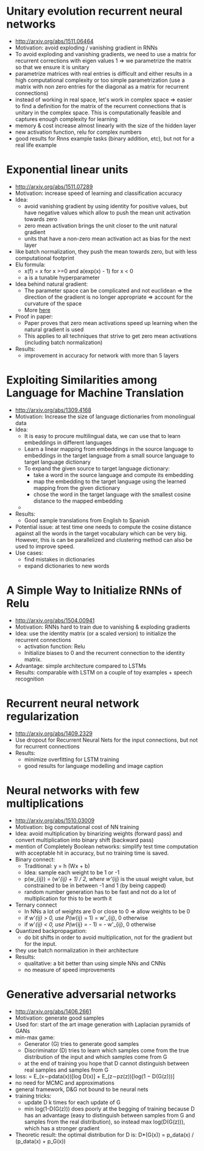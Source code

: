 
# Unitary evolution recurrent neural networks
  * http://arxiv.org/abs/1511.06464
  * Motivation: avoid exploding / vanishing gradient in RNNs
  * To avoid exploding and vanishing gradients, we need to use a matrix for recurrent corrections with eigen values 1 => we parametrize the matrix so that we ensure it is unitary
  * parametrize matrices with real entries is difficult and either results in a high computational complexity or too simple parametrization (use a matrix with non zero entries for the diagonal as a matrix for recurrent connections)
  * instead of working in real space, let's work in complex space => easier to find a definition for the matrix of the recurrent connections that is unitary in the complex space. This is computationally feasible and captures enough complexity for learning
  * memory & cost increase almost linearly with the size of the hidden layer
  * new activation function, relu for complex numbers
  * good results for Rnns example tasks (binary addition, etc), but not for a real life example

# Exponential linear units
  * http://arxiv.org/abs/1511.07289
  * Motivation: increase speed of learning and classification accuracy
  * Idea:
    * avoid vanishing gradient by using identity for positive values, but have negative values which allow to push the mean unit activation towards zero
    * zero mean activation brings the unit closer to the unit natural gradient
    * units that have a non-zero mean activation act as bias for the next layer
  * like batch normalization, they push the mean towards zero, but with less computational footprint
  * Elu formula:
    * x(f) = x for x >=0 and a(exp(x) - 1) for x < 0
    * a is a tunable hyperparameter
  * Idea behind natural gradient:
    * The parameter space can be complicated and not euclidean => the direction of the gradient is no longer appropriate => account for the curvature of the space
    * More [here](http://www.yaroslavvb.com/papers/amari-why.pdf)
  * Proof in paper:
    * Paper proves that zero mean activations speed up learning when the natural gradient is used
    * This applies to all techniques that strive to get zero mean activations (including batch normalization)
  * Results:
    * improvement in accuracy for network with more than 5 layers

# Exploiting Similarities among Language for Machine Translation
  * http://arxiv.org/abs/1309.4168
  * Motivation: Increase the size of language dictionaries from monolingual data
  * Idea:
    * It is easy to procure multilingual data, we can use that to learn embeddings in different languages
    * Learn a linear mapping from embeddings in the source language to embeddings in the target language from a small source language to target language dictionary
    * To expand the given source to target language dictionary:
      * take a word in the source language and compute its embedding
      * map the embedding to the target language using the learned mapping from the given dictionary
      * chose the word in the target language with the smallest cosine distance to the mapped embedding
    *
  * Results:
    * Good sample translations from English to Spanish
  * Potential issue: at test time one needs to compute the cosine distance against all the words in the target vocabulary which can be very big. However, this is can be parallelized and clustering method can also be used to improve speed.
  * Use cases:
    * find mistakes in dictionaries
    * expand dictionaries to new words

# A Simple Way to Initialize RNNs of Relu
  * http://arxiv.org/abs/1504.00941
  * Motivation: RNNs hard to train due to vanishing & exploding gradients
  * Idea: use the identity matrix (or a scaled version) to initialize the recurrent connections
    * activation function: Relu
    * Initialize biases to 0 and the recurrent connection to the identity matrix.
  * Advantage: simple architecture compared to LSTMs
  * Results: comparable with LSTM on a couple of toy examples + speech recognition

# Recurrent neural network regularization
  * http://arxiv.org/abs/1409.2329
  * Use dropout for Recurrent Neural Nets for the input connections, but not for recurrent connections
  * Results:
    * minimize overfitting for LSTM training
    * good results for language modelling and image caption

# Neural networks with few multiplications
  * http://arxiv.org/abs/1510.03009
  * Motivation: big computational cost of NN training
  * Idea: avoid multiplication by binarizing weights (forward pass) and convert multiplication into binary shift (backward pass)
  * mention of Completely Boolean networks: simplify test time computation with acceptable hit in accuracy, but no training time is saved.
  * Binary connect:
    * Traditional: y = h (Wx + b)
    * Idea: sample each weight to be 1 or -1
    * p(w_{ij}) = (w'_{ij} + 1) / 2, where w'_{ij} is the usual weight value, but constrained to be in between -1 and 1 (by being capped)
    * random number generation has to be fast and not do a lot of multiplication for this to be worth it
  * Ternary connect
    * In NNs a lot of weights are 0 or close to 0 => allow weights to be 0
    * if w'_{ij} > 0, use P(w_{ij} = 1) =  w'_{ij}, 0 otherwise
    * if w'_{ij} < 0, use P(w_{ij} = - 1) =  - w'_{ij}, 0 otherwise
  * Quantized backpropagation:
    * do bit shifts in order to avoid multiplication, not for the gradient but for the input.
  * they use batch normalization in their architecture
  * Results:
    * qualitative: a bit better than using simple NNs and CNNs
    * no measure of speed improvements


# Generative adversarial networks
  * http://arxiv.org/abs/1406.2661
  * Motivation: generate good samples
  * Used for: start of the art image generation with Laplacian pyramids of GANs
  * min-max game:
     * Generator (G) tries to generate good samples
     * Discriminator (D) tries to learn which samples come from the true distribution of the input and which samples come from G
     * at the end of training you hope that D cannot distinguish between real samples and samples from G
  * loss: = E_(x∼pdata(x))[log D(x)] + E_(z∼pz(z))[log(1 − D(G(z)))]
  * no need for MCMC and approximations
  * general framework, D&G not bound to be neural nets
  * training tricks:
      * update D k times for each update of G
      * min log(1-D(G(z))) does poorly at the begging of training because D has an advantage (easy to distinguish between samples from G and samples from the real distribution), so instead max log(D(G(z))), which has a stronger gradient
  * Theoretic result: the optimal distribution for D is: D*(G(x)) = p_data(x) / (p_data(x) + p_G(x))
